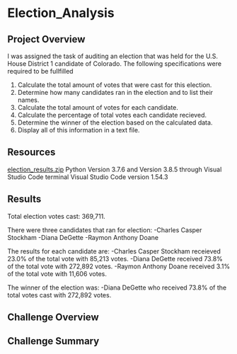 # Election_Analysis

## Project Overview
I was assigned the task of auditing an election that was held for the U.S. House District 1 candidate of Colorado. The following specifications were required to be fullfilled

1. Calculate the total amount of votes that were cast for this election.
2. Determine how many candidates ran in the election and to list their names.
3. Calculate the total amount of votes for each candidate.
4. Calculate the percentage of total votes each candidate recieved.
5. Determine the winner of the election based on the calculated data.
6. Display all of this information in a text file.

## Resources
[election_results.zip](https://github.com/K-Beadle/Election_Analysis/files/6216768/election_results.zip)
Python Version 3.7.6 and Version 3.8.5 through Visual Studio Code terminal
Visual Studio Code version 1.54.3

## Results

Total election votes cast: 369,711.

There were three candidates that ran for election:
  -Charles Casper Stockham
  -Diana DeGette
  -Raymon Anthony Doane

The results for each candidate are:
  -Charles Casper Stockham receieved 23.0% of the total vote with 85,213 votes.
  -Diana DeGette received 73.8% of the total vote with 272,892 votes.
  -Raymon Anthony Doane received 3.1% of the total vote with 11,606 votes.

The winner of the election was:
  -Diana DeGette who received 73.8% of the total votes cast with 272,892 votes.

## Challenge Overview

## Challenge Summary
